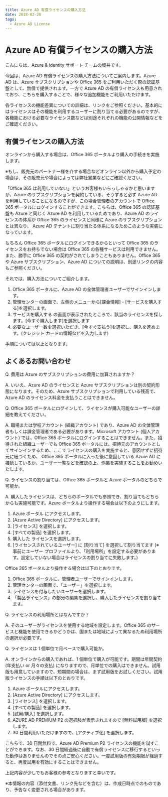 ```yaml
---
title: Azure AD 有償ライセンスの購入方法
date: 2018-02-28
tags:
  - Azure AD License
---
```


# Azure AD 有償ライセンスの購入方法

こんにちは、Azure & Identity サポート チームの坂井です。

今回は、Azure AD 有償ライセンスの購入方法についてご案内します。Azure AD は、Azure サブスクリプションや Office 365 をご利用いただく際の認証基盤として、無償で提供されます。一方で Azure AD の有償ライセンスも用意されており、こちらを購入することで、様々な追加機能をご利用いただけます。

各ライセンスの機能差異についての詳細は、リンクをご参照ください。基本的にはライセンスはその機能を利用するユーザーに割り当てる必要があるのですが、各機能における必要なライセンス数などは別途それぞれの機能の公開情報などをご確認ください。

## 有償ライセンスの購入方法

オンラインから購入する場合は、Office 365 ポータルより購入の手続きを実施します。

※もし、販売元のパートナー様を介する場合などオンライン以外から購入予定の場合は、その販売元や場合によっては弊社営業などにご確認ください。

「Office 365 は利用していない」というお客様もいらっしゃるかと思いますが、Azure のサブスクリプションを契約している、そうすると必ず Azure AD を利用していることになるのですが、この場合管理者のアカウントで Office 365 ポータルにログインすることができます。こちらは、Office 365 の認証基盤も Azure と同じく Azure AD を利用しているためであり、Azure AD のライセンスの体系が Office 365 のライセンスと同様に Azure のサブスクリプションとは異なり、 Azure AD テナントに割り当たる体系になるためこのような実装になっています。

もちろん Office 365 ポータルにログインできるからといって Office 365 のライセンスをお持ちでない場合は Office 365 の各種サービスは利用できません。また、勝手に Office 365 の契約がされてしまうこともありません。Office 365 や Azure サブスクリプション、Azure AD についての説明は、別途リンクの内容もご参照ください。

それでは、購入方法についてご紹介します。

1. Office 365 ポータルに、Azure AD の全体管理者ユーザーでサインインします。
2. 管理センターの画面で、左側のメニューから[課金情報] - [サービスを購入する]を選択します。
3. サービスを購入する の画面が表示されたところで、該当のライセンスを探します。[今すぐ購入します]を選択します
4. 必要なユーザー数を選択いただき、[今すぐ支払う]を選択し、購入を進めます。(クレジット カードの情報などを入力します)

手順については以上となります。

## よくあるお問い合わせ

Q. 費用は Azure のサブスクリプションの費用に加算されますか？

A. いいえ、Azure AD のライセンスと Azure サブスクリプションは別の契約形態になります。そのため、Azure サブスクリプションで利用している残高で、Azure AD のライセンス料金を支払うことはできません。

Q. Office 365 ポータルにログインして、ライセンスが購入可能なユーザーの詳細を教えてください。

A. 職場または学校アカウント (組織アカウント) であり、Azure AD の全体管理者もしくは課金管理者である必要があります。Microsoft アカウント (個人アカウント) では、Office 365 ポータルにログインすることはできません。また、招待された組織ユーザーでも Office 365 ポータルには、招待元のアカウントとしてサインインするため、ここでライセンスの購入を実施すると、意図せずに招待元に紐づくため、 Office 365 ポータルに入った後に意図している Azure AD に接続しているか、ユーザー一覧などを確認の上、作業を実施することをお勧めいたします。

Q. ライセンスの割り当ては、Office 365 ポータルと Azure ポータルのどちらで可能か。

A. 購入したライセンスは、どちらのポータルでも参照でき、割り当てもどちらからも実施可能です。Azure ポータルより操作する場合は以下のようにします。

1. Azure ポータル にアクセスします。
2. [Azure Active Directory] にアクセスします。
3. [ライセンス] を選択します。
4. [すべての製品] を選択します。
5. 購入した ライセンスを選択します。
6. [ライセンスされているユーザー] に [割り当て] を選択して割り当てます (※ 事前にユーザー プロファイルより、「利用場所」を設定する必要があります。設定していない場合はライセンスの割り当てに失敗します。)

Office 365 ポータルより操作する場合は以下のとおりです。

1. Office 365 ポータルに、管理者ユーザーでサインインします。
2. 管理センターの画面で、「ユーザー」を選択します。
3. ライセンスを付与したいユーザーを選択します。
4. 「製品ライセンス」の部分の編集を選択し、購入したライセンスを割り当てます。

Q. ライセンスの利用場所とはなんですか？

A. そのユーザーがライセンスを使用する地域を設定します。Office 365 のサービスと機能を使用できるかどうかは、国または地域によって異なるため利用場所の選択が必要です。

Q. ライセンスは 1 個単位で月ベースで購入可能か。

A. オンラインからの購入であれば、1 個単位で購入が可能です。期間は年間契約 (年支払い or 月々の支払) になりますので、月単位での購入はできません。試用版も用意していますので、短期間の場合は、まず試用版をお試しください。試用版ライセンスの手順は以下のとおりです。

1. Azure ポータルにアクセスします。
2. [Azure Active Directory] にアクセスします。
3. [ライセンス] を選択します。
4. [すべての製品] を選択します。
5. [試用/購入] を選択します。
6. AZURE AD PREMIUM P2 の選択肢が表示されますので [無料試用版] を選択します。
7. 30 日間利用いただけますので、[アクティブ化] を選択します。

こちらで、30 日間無料で、Azure AD Premium P2 ライセンスの機能を試すことができます。なお、30 日間経過後に自動で有償ライセンスに移行するといった動作はありませんのでその点ご安心ください。一度試用版の有効期限が経過すると、再度試用を有効にすることはできません。

上記内容が少しでもお客様の参考となりますと幸いです。

※本情報の内容（添付文書、リンク先などを含む）は、作成日時点でのものであり、予告なく変更される場合があります。

